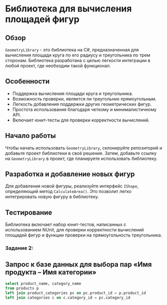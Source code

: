 # Библиотека для вычисления площадей фигур

## Обзор

`GeometryLibrary` - это библиотека на C#, предназначенная для вычисления площади круга по его радиусу и треугольника по трем сторонам. Библиотека разработана с целью легкости интеграции в любой проект, где необходим такой функционал.

## Особенности

- Поддержка вычисления площади круга и треугольника.
- Возможность проверки, является ли треугольник прямоугольным.
- Легкость добавления поддержки других геометрических фигур.
- Простота использования благодаря четкому и минималистичному API.
- Включает юнит-тесты для проверки корректности вычислений.

## Начало работы

Чтобы начать использовать `GeometryLibrary`, склонируйте репозиторий и добавьте проект библиотеки в своё решение. Затем, добавьте ссылку на `GeometryLibrary` в проект, где планируете использовать библиотеку.


## Разработка и добавление новых фигур

Для добавления новой фигуры, реализуйте интерфейс `IShape`, определяющий метод `CalculateArea()`. Это позволит легко интегрировать новую фигуру в библиотеку.

## Тестирование

Библиотека включает набор юнит-тестов, написанных с использованием NUnit, для проверки корректности вычислений площадей фигур и функции проверки на прямоугольность треугольника. 

### Задание 2:
## Запрос к базе данных для выбора пар «Имя продукта – Имя категории»

```sql
select product_name, category_name
from products p 
left join product_categories pc on pc.product_id = p.product_id 
left join categories c on c.category_id = pc.category_id 
```

